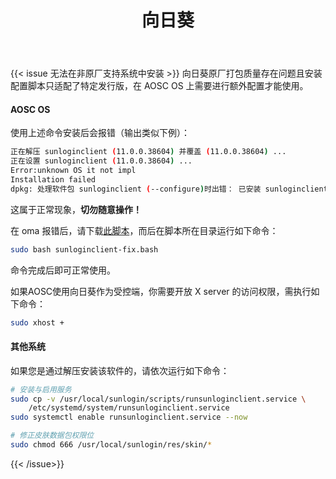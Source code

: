 ﻿---
id: 161
title: "向日葵"
weight: 161
version: "11.0.0.38604"
updateTime: "2022-11-10T17:17:30"
debName: "http://113.24.212.22:8090/upload/file/sunloginclient-11.0.0.38604-loongarch.deb"
debSize: "17.6 MB"
command: "/usr/local/sunlogin/bin/sunloginclient"
compatibility: 2
---

{{< issue 无法在非原厂支持系统中安装 >}}
向日葵原厂打包质量存在问题且安装配置脚本只适配了特定发行版，在 AOSC OS 上需要进行额外配置才能使用。

#### AOSC OS

使用上述命令安装后会报错（输出类似下例）：

```bash
正在解压 sunloginclient (11.0.0.38604) 并覆盖 (11.0.0.38604) ...
正在设置 sunloginclient (11.0.0.38604) ...
Error:unknown OS it not impl
Installation failed
dpkg: 处理软件包 sunloginclient (--configure)时出错： 已安装 sunloginclient 软件包 post-installation 脚本 子进程返回错误状态 1
```

这属于正常现象，**切勿随意操作！**

在 oma 报错后，请下载[此脚本](/scripts/sunloginclient-fixup.sh)，而后在脚本所在目录运行如下命令：

```bash
sudo bash sunloginclient-fix.bash
```

命令完成后即可正常使用。

如果AOSC使用向日葵作为受控端，你需要开放 X server 的访问权限，需执行如下命令： 
```bash
sudo xhost +
```

#### 其他系统

如果您是通过解压安装该软件的，请依次运行如下命令：

```bash
# 安装与启用服务
sudo cp -v /usr/local/sunlogin/scripts/runsunloginclient.service \
    /etc/systemd/system/runsunloginclient.service
sudo systemctl enable runsunloginclient.service --now

# 修正皮肤数据包权限位
sudo chmod 666 /usr/local/sunlogin/res/skin/*
```

{{< /issue>}}
